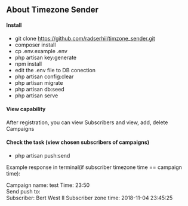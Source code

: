 
## About Timezone Sender

#### Install

- git clone https://github.com/radserhii/timzone_sender.git
- composer install
- cp .env.example .env
- php artisan key:generate
- npm install
- edit the .env file to DB conection
- php artisan config:clear
- php artisan migrate
- php artisan db:seed
- php artisan serve

#### View capability

After registration, you can view Subscribers and view, add, delete Campaigns 

#### Check the task (view chosen subscribers of campaigns)

- php artisan push:send

Example response in terminal(if subscriber timezone time == campaign time):

Campaign name: test Time: 23:50 <br>
Send push to: <br>
Subscriber: Bert West II Subscriber zone time: 2018-11-04 23:45:25 <br>



